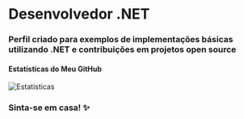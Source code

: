 # Desenvolvedor .NET

### Perfil criado para exemplos de implementações básicas utilizando .NET e contribuições em projetos open source

#### Estatísticas do Meu GitHub
![Estatísticas](https://github-readme-stats.vercel.app/api?username=BrunoHBastiani&show_icons=true&theme=merko)

### Sinta-se em casa! ✨
